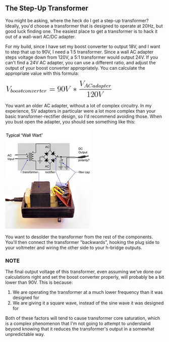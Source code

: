 ## The Step-Up Transformer

You might be asking, where the heck do I get a step-up transformer?  Ideally, you'd choose a transformer that is designed to operate at 20Hz, but good luck finding one.  The easiest place to get a transformer is to hack it out of a wall-wart AC/DC adapter.

For my build, since I have set my boost converter to output 18V, and I want to step that up to 90V, I need a 1:5 transformer.  Since a wall AC adapter steps voltage down from 120V, a 5:1 transformer would output 24V.  If you can't find a 24V AC adapter, you can use a different ratio, and adjust the output of your boost converter appropriately.  You can calculate the appropriate value with this formula:

![Vboostconverter = 90V * (Vacadapter / 120V)](tx-formula.png)

You want an older AC adapter, without a lot of complex circuitry.  In my experience, 5V adapters in particular were a lot more complex than your basic transformer-rectifier design, so I'd recommend avoiding those.  When you bust open the adapter, you should see something like this:

![Typical AC adapter](wall_wart_typical.jpg)

You want to desolder the transformer from the rest of the components.  You'll then connect the transformer "backwards", hooking the plug side to your voltmeter and wiring the other side to your h-bridge outputs.

### NOTE

The final output voltage of this transformer, even assuming we've done our calculations right and set the boost converter properly, will probably be a bit lower than 90V.  This is because:
1. We are operating the transformer at a much lower frequency than it was designed for
2. We are giving it a square wave, instead of the sine wave it was designed for

Both of these factors will tend to cause transformer core saturation, which is a complex phenomenon that I'm not going to attempt to understand beyond knowing that it reduces the transformer's output in a somewhat unpredictable way.
